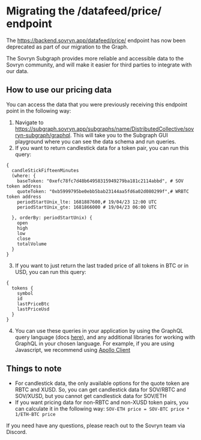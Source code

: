 # Migrating the /datafeed/price/ endpoint

The https://backend.sovryn.app/datafeed/price/ endpoint has now been deprecated as part of our migration to the Graph.

The Sovryn Subgraph provides more reliable and accessible data to the Sovryn community, and will make it easier for third parties to integrate with our data.

## How to use our pricing data

You can access the data that you were previously receiving this endpoint point in the following way:

1. Navigate to https://subgraph.sovryn.app/subgraphs/name/DistributedCollective/sovryn-subgraph/graphql. This will take you to the Subgraph GUI playground where you can see the data schema and run queries.
2. If you want to return candlestick data for a token pair, you can run this query:

```
{
  candleStickFifteenMinutes
  (where: {
    baseToken: "0xefc78fc7d48b64958315949279ba181c2114abbd", # SOV token address
    quoteToken: "0xb5999795be0ebb5bab23144aa5fd6a02d080299f",# WRBTC token address
    periodStartUnix_lte: 1681887600,# 19/04/23 12:00 UTC
    periodStartUnix_gte: 1681866000 # 19/04/23 06:00 UTC

  }, orderBy: periodStartUnix) {
    open
    high
    low
    close
    totalVolume
  }
}

```

3. If you want to just return the last traded price of all tokens in BTC or in USD, you can run this query:

```
{
  tokens {
    symbol
    id
    lastPriceBtc
    lastPriceUsd
  }
}
```

4. You can use these queries in your application by using the GraphQL query language (docs [here](https://graphql.org/)), and any additional libraries for working with GraphQL in your chosen language. For example, if you are using Javascript, we recommend using [Apollo Client](https://www.apollographql.com/docs/)

## Things to note

- For candlestick data, the only available options for the quote token are RBTC and XUSD. So, you can get candlestick data for SOV/RBTC and SOV/XUSD, but you cannot get candlestick data for SOV/ETH
- If you want pricing data for non-RBTC and non-XUSD token pairs, you can calculate it in the following way: `SOV-ETH price = SOV-BTC price * 1/ETH-BTC price`

If you need have any questions, please reach out to the Sovryn team via Discord.
